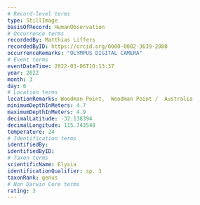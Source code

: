 ```yaml
---
# Record-level terms
type: StillImage
basisOfRecord: HumanObservation
# Occurrence terms
recordedBy: Matthias Liffers
recordedByID: https://orcid.org/0000-0002-3639-2080
occurrenceRemarks: "OLYMPUS DIGITAL CAMERA"
# Event terms
eventDateTime: 2022-03-06T10:13:37
year: 2022
month: 3
day: 6
# Location terms
locationRemarks: Woodman Point,  Woodman Point /  Australia
minimumDepthInMeters: 4.7
maximumDepthInMeters: 4.9
decimalLatitude: -32.138394
decimalLongitude: 115.743548
temperature: 24
# Identification terms
identifiedBy: 
identifiedByID: 
# Taxon terms
scientificName: Elysia
identificationQualifier: sp. 3
taxonRank: genus
# Non Darwin Core terms
rating: 3
---
```

